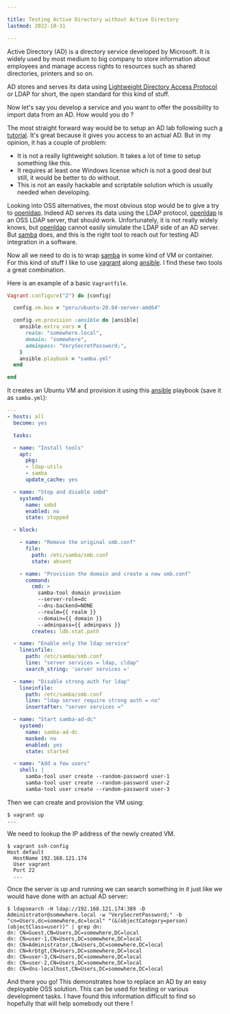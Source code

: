 ```yaml
---

title: Testing Active Directory without Active Directory
lastmod: 2022-10-31

---
```


Active Directory (AD) is a directory service developed by Microsoft. It is 
widely used by most medium to big company to store information about employees 
and manage access rights to resources such as shared directories, printers and 
so on.

AD stores and serves its data using [Lightweight Directory Access 
Protocol](https://en.wikipedia.org/wiki/Lightweight_Directory_Access_Protocol) 
or LDAP for short, the open standard for this kind of stuff.

Now let's say you develop a service and you want to offer the possibility to 
import data from an AD. How would you do ?

The most straight forward way would be to setup an AD lab following such [a 
tutorial](https://www.youtube.com/watch?v=xftEuVQ7kY0). It's great because it 
gives you access to an actual AD. But in my opinion, it has a couple of 
problem:
- It is not a really lightweight solution. It takes a lot of time to setup 
  something like this.
- It requires at least one Windows license which is not a good deal but still, 
  it would be better to do without.
- This is not an easily hackable and scriptable solution which is usually 
  needed when developing.

Looking into OSS alternatives, the most obvious stop would be to give a try to 
[openldap]. Indeed AD serves its data using the LDAP protocol, [openldap] is an 
OSS LDAP server, that should work. Unfortunately, it is not really widely 
knows, but [openldap] cannot easily simulate the LDAP side of an AD server. But 
[samba] does, and this is the right tool to reach out for testing AD 
integration in a software.

Now all we need to do is to wrap [samba] in some kind of VM or container. For 
this kind of stuff I like to use [vagrant] along [ansible]. I find these two 
tools a great combination.

Here is an example of a basic `Vagrantfile`.

```ruby
Vagrant.configure("2") do |config|

  config.vm.box = "peru/ubuntu-20.04-server-amd64"

  config.vm.provision :ansible do |ansible|
    ansible.extra_vars = {
      realm: "somewhere.local",
      domain: "somewhere",
      adminpass: "VerySecretPassword;",
    }
    ansible.playbook = "samba.yml"
  end

end

```

It creates an Ubuntu VM and provision it using this [ansible] playbook (save it 
as `samba.yml`):

```yaml
---
- hosts: all
  become: yes

  tasks:

  - name: "Install tools"
    apt:
      pkg:
      - ldap-utils
      - samba
      update_cache: yes

  - name: "Stop and disable smbd"
    systemd:
      name: smbd
      enabled: no
      state: stopped

  - block:

    - name: "Remove the original smb.conf"
      file:
        path: /etc/samba/smb.conf
        state: absent

    - name: "Provision the domain and create a new smb.conf"
      command:
        cmd: >
          samba-tool domain provision
          --server-role=dc
          --dns-backend=NONE
          --realm={{ realm }}
          --domain={{ domain }}
          --adminpass={{ adminpass }}
        creates: ldb.stat.path

  - name: "Enable only the ldap service"
    lineinfile:
      path: /etc/samba/smb.conf
      line: "server services = ldap, cldap"
      search_string: 'server services ='

  - name: "Disable strong auth for ldap"
    lineinfile:
      path: /etc/samba/smb.conf
      line: "ldap server require strong auth = no"
      insertafter: "server services ="

  - name: "Start samba-ad-dc"
    systemd:
      name: samba-ad-dc
      masked: no
      enabled: yes
      state: started

  - name: "Add a few users"
    shell: |
      samba-tool user create --random-password user-1
      samba-tool user create --random-password user-2
      samba-tool user create --random-password user-3
```

Then we can create and provision the VM using:

```
$ vagrant up
...
```

We need to lookup the IP address of the newly created VM.
```
$ vagrant ssh-config
Host default
  HostName 192.168.121.174
  User vagrant
  Port 22
  ...

```

Once the server is up and running we can search something in it just like we 
would have done with an actual AD server:

```
$ ldapsearch -H ldap://192.168.121.174:389 -D Administrator@somewhere.local -w "VerySecretPassword;" -b "cn=Users,dc=somewhere,dc=local" "(&(objectCategory=person)(objectClass=user))" | grep dn:
dn: CN=Guest,CN=Users,DC=somewhere,DC=local
dn: CN=user-1,CN=Users,DC=somewhere,DC=local
dn: CN=Administrator,CN=Users,DC=somewhere,DC=local
dn: CN=krbtgt,CN=Users,DC=somewhere,DC=local
dn: CN=user-3,CN=Users,DC=somewhere,DC=local
dn: CN=user-2,CN=Users,DC=somewhere,DC=local
dn: CN=dns-localhost,CN=Users,DC=somewhere,DC=local
```

And there you go! This demonstrates how to replace an AD by an easy deployable 
OSS solution. This can be used for testing or various development tasks. I have 
found this information difficult to find so hopefully that will help somebody 
out there !

[ansible]: https://www.ansible.com/
[openldap]: https://www.openldap.org/
[samba]: https://www.samba.org/
[vagrant]: https://www.vagrantup.com/
